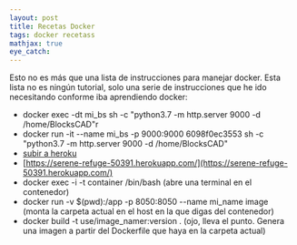 ```yaml
---
layout: post
title: Recetas Docker
tags: docker recetass
mathjax: true
eye_catch: 
---
```


Esto no es más que una lista de instrucciones para manejar docker. Esta lista no es ningún tutorial, solo una serie de instrucciones que he ido necesitando conforme iba aprendiendo docker:



- docker exec -dt mi_bs sh -c "python3.7 -m http.server 9000 -d /home/BlocksCAD"r
- docker run -it --name mi_bs -p 9000:9000 6098f0ec3553 sh -c "python3.7 -m http.server 9000 -d /home/BlocksCAD"
- [subir a heroku](https://medium.com/travis-on-docker/how-to-run-dockerized-apps-on-heroku-and-its-pretty-great-76e07e610e22)
- [https://serene-refuge-50391.herokuapp.com/](https://serene-refuge-50391.herokuapp.com/)
- docker exec -i -t container  /bin/bash (abre una terminal en el contenedor)
- docker run -v $(pwd):/app -p 8050:8050 --name mi_name image (monta la carpeta actual en el host en la que digas del contenedor)
- docker build -t use/image_namer:version .   (ojo, lleva el punto. Genera una imagen a partir del Dockerfile que haya en la carpeta actual)